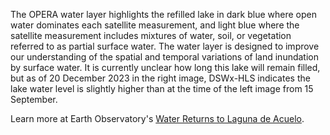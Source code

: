 The OPERA water layer highlights the refilled lake in dark blue where open water dominates each satellite measurement, and light blue where the satellite measurement includes mixtures of water, soil, or vegetation referred to as partial surface water. The water layer is designed to improve our understanding of the spatial and temporal variations of land inundation by surface water. It is currently unclear how long this lake will remain filled, but as of 20 December 2023 in the right image, DSWx-HLS indicates the lake water level is slightly higher than at the time of the left image from 15 September.

Learn more at Earth Observatory's [Water Returns to Laguna de Acuelo](https://earthobservatory.nasa.gov/images/151836/water-returns-to-laguna-de-aculeo).